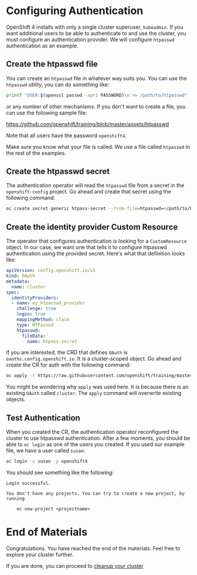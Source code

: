 # Configuring Authentication
OpenShift 4 installs with only a single cluster superuser, `kubeadmin`. If
you want additional users to be able to authenticate to and use the cluster,
you must configure an authentication provider. We will configure `htpasswd`
authentication as an example.

## Create the htpasswd file
You can create an `htpasswd` file in whatever way suits you. You can use the
`htpasswd` utility, you can do something like:

```sh
printf "USER:$(openssl passwd -apr1 PASSWORD)\n >> /path/to/htpasswd"
```

or any number of other mechanisms. If you don't want to create a file, you
can use the following sample file:

https://github.com/openshift/training/blob/master/assets/htpasswd

Note that all users have the password `openshift4`.

Make sure you know what your file is called. We use a file called `htpasswd`
in the rest of the examples.

## Create the htpasswd secret
The authentication operator will read the `htpasswd` file from a secret in
the `openshift-config` project. Go ahead and create that secret using the
following command:

```sh
oc create secret generic htpass-secret --from-file=htpasswd=</path/to/htpasswd> -n openshift-config
```

## Create the identity provider Custom Resource
The operator that configures authentication is looking for a `CustomResource`
object. In our case, we want one that tells it to configure htpasswd
authentication using the provided secret. Here's what that definition looks
like:

```YAML
apiVersion: config.openshift.io/v1
kind: OAuth
metadata:
  name: cluster
spec:
  identityProviders:
  - name: my_htpasswd_provider 
    challenge: true 
    login: true 
    mappingMethod: claim 
    type: HTPasswd
    htpasswd:
      fileData:
        name: htpass-secret 
```

If you are interested, the CRD that defines `OAuth` is
`oauths.config.openshift.io`. It is a cluster-scoped object. Go ahead and
create the CR for auth with the following command:

```sh
oc apply -f https://raw.githubusercontent.com/openshift/training/master/assets/htpasswd-cr.yaml
```

You might be wondering why `apply` was used here. It is because there is an
existing `OAuth` called `cluster`. The `apply` command will overwrite
existing objects.

## Test Authentication
When you created the CR, the authentication operator reconfigured the cluster
to use htpasswd authentication. After a few moments, you should be able to
`oc login` as one of the users you created. If you used our example file, we
have a user called `susan`:

```sh
oc login -u susan -p openshift4
```

You should see something like the following:

```
Login successful.

You don't have any projects. You can try to create a new project, by running

    oc new-project <projectname>
```

# End of Materials
Congratulations. You have reached the end of the materials. Feel free to
explore your cluster further.

If you are done, you can proceed to [cleanup your cluster](08-cleanup.md)
